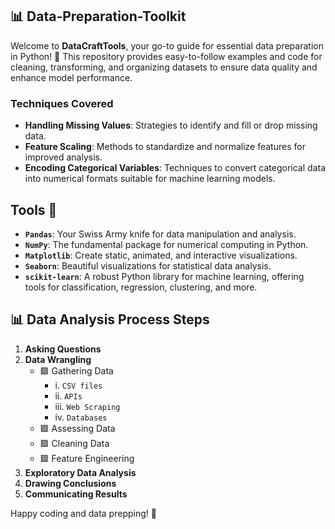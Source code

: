 ## 📊 Data-Preparation-Toolkit

Welcome to **DataCraftTools**, your go-to guide for essential data preparation in Python! 🐍 This repository provides easy-to-follow examples and code for cleaning, transforming, and organizing datasets to ensure data quality and enhance model performance. 

### Techniques Covered
- **Handling Missing Values**: Strategies to identify and fill or drop missing data.
- **Feature Scaling**: Methods to standardize and normalize features for improved analysis.
- **Encoding Categorical Variables**: Techniques to convert categorical data into numerical formats suitable for machine learning models.

## Tools 🔧 
- **`Pandas`**: Your Swiss Army knife for data manipulation and analysis.
- **`NumPy`**: The fundamental package for numerical computing in Python.
- **`Matplotlib`**: Create static, animated, and interactive visualizations.
- **`Seaborn`**: Beautiful visualizations for statistical data analysis.
- **`scikit-learn`**: A robust Python library for machine learning, offering tools for classification, regression, clustering, and more.

## 📊 Data Analysis Process Steps

1. **Asking Questions**
2. **Data Wrangling**
   - 🟪 Gathering Data
      - i. `CSV files`
      - ii. `APIs`
      - iii. `Web Scraping`
      - iv. `Databases`
   - 🟪 Assessing Data
   - 🟪 Cleaning Data
   - 🟪 Feature Engineering
3. **Exploratory Data Analysis**
4. **Drawing Conclusions**
5. **Communicating Results**

Happy coding and data prepping! 🚀
